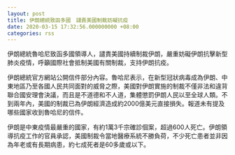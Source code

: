 ```yaml
---
layout: post
title: 伊朗總統致函多國　譴責美國制裁妨礙抗疫
date: 2020-03-15 17:32:56.000000000 +08:00
categories: rss
---
```


伊朗總統魯哈尼致函多國領導人，譴責美國持續制裁伊朗，嚴重妨礙伊朗抗擊新型肺炎疫情，呼籲國際社會抵制美國有關制裁，支持伊朗抗疫。

伊朗總統官方網站公開信件部分內容。魯哈尼表示，在新型冠狀病毒成為伊朗、中東地區乃至各國人民共同面對的威脅之際，美國對伊朗實施的制裁不僅非法和違背聯合國安理會決議，而且是不道德和不人道，集體懲罰伊朗人民以至全球人類。不到兩年內，美國的制裁已為伊朗經濟造成約2000億美元直接損失。報道未有提及哪些國家收到魯哈尼的信件。

伊朗是中東疫情最嚴重的國家，有約1萬3千宗確診個案，超過600人死亡。伊朗領導抗疫工作的官員承認，美國制裁令當地醫療系統不勝負荷，不少死亡患者並非因為年老或有長期病患，約七成死者是60多歲或以下。
